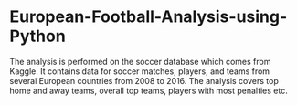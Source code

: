 # European-Football-Analysis-using-Python
The analysis is performed on the soccer database which comes from Kaggle. It contains data for soccer matches, players, and teams from several European countries from 2008 to 2016. The analysis covers top home and away teams, overall top teams, players with most penalties etc.
